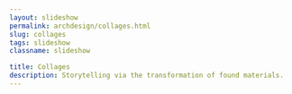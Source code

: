 ```yaml
---
layout: slideshow
permalink: archdesign/collages.html
slug: collages
tags: slideshow
classname: slideshow

title: Collages
description: Storytelling via the transformation of found materials.
---
```

<style>
  g-carousel {
    --figcaption-place-self: center;
  }

  @media (orientation: landscape) {
    g-carousel {
      --counter-place-self: center;
    }

    /* Ensures portrait and landdscape are the same size. */
    .slideshow {
      --img-max-inline-size: 100vh; 
    }
  }

  h2 + p {
    margin-block-start: 0;
  }
</style>
